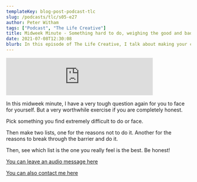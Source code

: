 ```yaml
---
templateKey: blog-post-podcast-tlc
slug: /podcasts/tlc/s05-e27
author: Peter Witham
tags: ["Podcast", "The Life Creative"]
title: Midweek Minute - Something hard to do, weighing the good and bad
date: 2021-07-08T12:30:08
blurb: In this episode of The Life Creative, I talk about making your creations to allow for ways you never intended them to be used.
---
```


<iframe src="https://anchor.fm/peter-witham/embed/episodes/Midweek-Minute---Something-hard-to-do--weighing-the-good-and-bad-e13vsd5" height="102px" width="400px" frameborder="0" scrolling="no"></iframe>

In this midweek minute, I have a very tough question again for you to face for yourself. But a very worthwhile exercise if you are completely honest.

Pick something you find extremely difficult to do or face.

Then make two lists, one for the reasons not to do it. Another for the reasons to break through the barrier and do it.

Then, see which list is the one you really feel is the best. Be honest!

[You can leave an audio message here](https://anchor.fm/peter-witham/message)

[You can also contact me here](https://peterwitham.com/contact)
